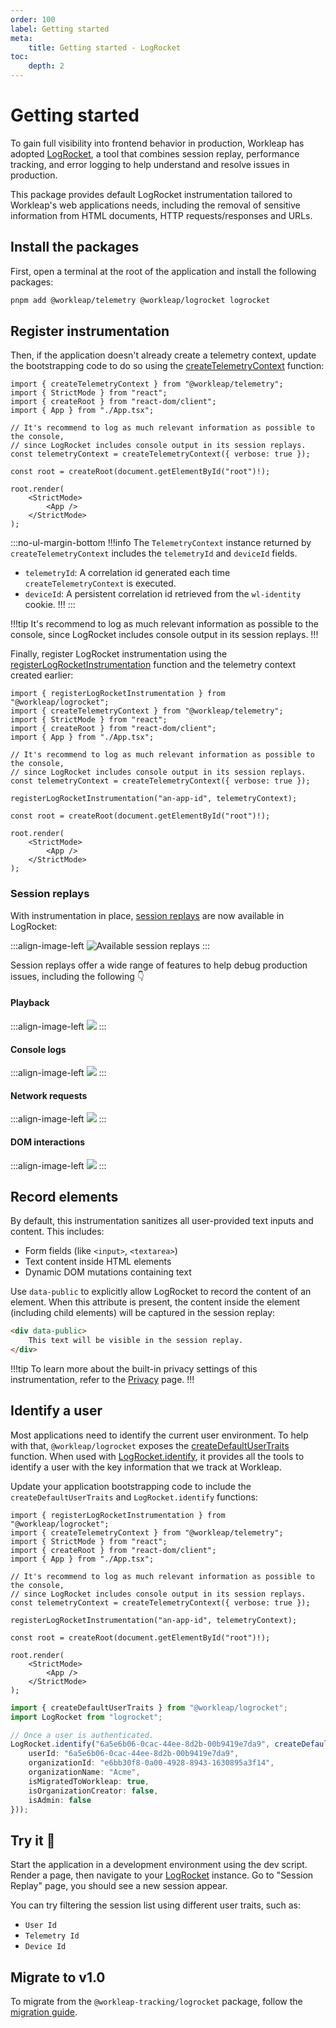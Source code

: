 ```yaml
---
order: 100
label: Getting started
meta:
    title: Getting started - LogRocket
toc:
    depth: 2
---
```


# Getting started

To gain full visibility into frontend behavior in production, Workleap has adopted [LogRocket](https://logrocket.com/), a tool that combines session replay, performance tracking, and error logging to help understand and resolve issues in production.

This package provides default LogRocket instrumentation tailored to Workleap's web applications needs, including the removal of sensitive information from HTML documents, HTTP requests/responses and URLs.

## Install the packages

First, open a terminal at the root of the application and install the following packages:

```bash
pnpm add @workleap/telemetry @workleap/logrocket logrocket
```

## Register instrumentation

Then, if the application doesn't already create a telemetry context, update the bootstrapping code to do so using the [createTelemetryContext](../utilities/createTelemetryContext.md) function:

```tsx !#8 index.tsx
import { createTelemetryContext } from "@workleap/telemetry";
import { StrictMode } from "react";
import { createRoot } from "react-dom/client";
import { App } from "./App.tsx";

// It's recommend to log as much relevant information as possible to the console,
// since LogRocket includes console output in its session replays.
const telemetryContext = createTelemetryContext({ verbose: true });

const root = createRoot(document.getElementById("root")!);

root.render(
    <StrictMode>
        <App />
    </StrictMode>
);
```

:::no-ul-margin-bottom
!!!info
The `TelemetryContext` instance returned by `createTelemetryContext` includes the `telemetryId` and `deviceId` fields.

- `telemetryId`: A correlation id generated each time `createTelemetryContext` is executed.
- `deviceId`: A persistent correlation id retrieved from the `wl-identity` cookie.
!!!
:::

!!!tip
It's recommend to log as much relevant information as possible to the console, since LogRocket includes console output in its session replays.
!!!

Finally, register LogRocket instrumentation using the [registerLogRocketInstrumentation](./reference/registerLogRocketInstrumentation.md) function and the telemetry context created earlier:

```tsx !#11 index.tsx
import { registerLogRocketInstrumentation } from "@workleap/logrocket";
import { createTelemetryContext } from "@workleap/telemetry";
import { StrictMode } from "react";
import { createRoot } from "react-dom/client";
import { App } from "./App.tsx";

// It's recommend to log as much relevant information as possible to the console,
// since LogRocket includes console output in its session replays.
const telemetryContext = createTelemetryContext({ verbose: true });

registerLogRocketInstrumentation("an-app-id", telemetryContext);

const root = createRoot(document.getElementById("root")!);

root.render(
    <StrictMode>
        <App />
    </StrictMode>
);
```

### Session replays

With instrumentation in place, [session replays](https://docs.logrocket.com/docs/session-replay) are now available in LogRocket:

:::align-image-left
![Available session replays](../static/logrocket/logrocket-session-replays.png)
:::

Session replays offer a wide range of features to help debug production issues, including the following :point_down:

#### Playback

:::align-image-left
![](../static/logrocket/logrocket-playback.png)
:::

#### Console logs

:::align-image-left
![](../static/logrocket/logrocket-console-logs.png)
:::

#### Network requests

:::align-image-left
![](../static/logrocket/logrocket-network-requests.png)
:::

#### DOM interactions

:::align-image-left
![](../static/logrocket/logrocket-dom-interactions.png)
:::

## Record elements

By default, this instrumentation sanitizes all user-provided text inputs and content. This includes:

- Form fields (like `<input>`, `<textarea>`)
- Text content inside HTML elements
- Dynamic DOM mutations containing text

Use `data-public` to explicitly allow LogRocket to record the content of an element. When this attribute is present, the content inside the element (including child elements) will be captured in the session replay:

```html
<div data-public>
    This text will be visible in the session replay.
</div>
```

!!!tip
To learn more about the built-in privacy settings of this instrumentation, refer to the [Privacy](./privacy.md) page.
!!!

## Identify a user

Most applications need to identify the current user environment. To help with that, `@workleap/logrocket` exposes the [createDefaultUserTraits](./reference/createDefaultUserTraits.md) function. When used with [LogRocket.identify](https://docs.logrocket.com/reference/identify), it provides all the tools to identify a  user with the key information that we track at Workleap.

Update your application bootstrapping code to include the `createDefaultUserTraits` and `LogRocket.identify` functions:

```tsx index.tsx
import { registerLogRocketInstrumentation } from "@workleap/logrocket";
import { createTelemetryContext } from "@workleap/telemetry";
import { StrictMode } from "react";
import { createRoot } from "react-dom/client";
import { App } from "./App.tsx";

// It's recommend to log as much relevant information as possible to the console,
// since LogRocket includes console output in its session replays.
const telemetryContext = createTelemetryContext({ verbose: true });

registerLogRocketInstrumentation("an-app-id", telemetryContext);

const root = createRoot(document.getElementById("root")!);

root.render(
    <StrictMode>
        <App />
    </StrictMode>
);
```

```ts !#5-12
import { createDefaultUserTraits } from "@workleap/logrocket";
import LogRocket from "logrocket";

// Once a user is authenticated.
LogRocket.identify("6a5e6b06-0cac-44ee-8d2b-00b9419e7da9", createDefaultUserTraits({
    userId: "6a5e6b06-0cac-44ee-8d2b-00b9419e7da9",
    organizationId: "e6bb30f8-0a00-4928-8943-1630895a3f14",
    organizationName: "Acme",
    isMigratedToWorkleap: true,
    isOrganizationCreator: false,
    isAdmin: false
}));
```

## Try it :rocket:

Start the application in a development environment using the dev script. Render a page, then navigate to your [LogRocket](https://app.logrocket.com/) instance. Go to "Session Replay" page, you should see a new session appear.

You can try filtering the session list using different user traits, such as:

- `User Id`
- `Telemetry Id`
- `Device Id`

## Migrate to v1.0

To migrate from the `@workleap-tracking/logrocket` package, follow the [migration guide](./updating/migrate-to-v1.0.md).
